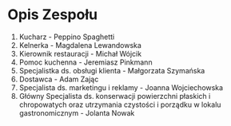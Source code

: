 # Opis Zespołu

1. Kucharz - Peppino Spaghetti
2. Kelnerka - Magdalena Lewandowska
3. Kierownik restauracji - Michał Wójcik
4. Pomoc kuchenna - Jeremiasz Pinkmann
5. Specjalistka ds. obsługi klienta - Małgorzata Szymańska
6. Dostawca - Adam Zając
7. Specjalista ds. marketingu i reklamy - Joanna Wojciechowska
8. Główny Specjalista ds. konserwacji powierzchni płaskich i chropowatych oraz utrzymania czystości i porządku w lokalu gastronomicznym - Jolanta Nowak
